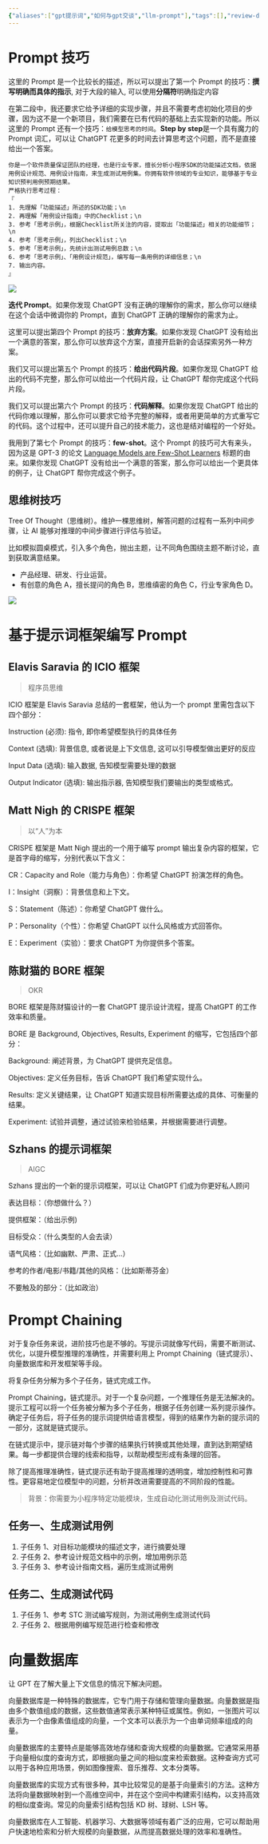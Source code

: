 ```yaml
---
{"aliases":["gpt提示词","如何与gpt交谈","llm-prompt"],"tags":[],"review-dates":[],"dg-publish":true,"date-created":"2023-06-11-Sun, 7:19:32 pm","date-modified":"2024-06-17-Mon, 8:02:46 pm","permalink":"/programming/ai-generator/agent/gpt-prompt/","dgPassFrontmatter":true}
---
```



# Prompt 技巧

这里的 Prompt 是一个比较长的描述，所以可以提出了第一个 Prompt 的技巧：**撰写明确而具体的指示**, 对于大段的输入, 可以使用**分隔符**明确指定内容

在第二段中，我还要求它给予详细的实现步骤，并且不需要考虑初始化项目的步骤，因为这不是一个新项目，我们需要在已有代码的基础上去实现新的功能。所以这里的 Prompt 还有一个技巧：`给模型思考的时间`。**Step by step**是一个具有魔力的 Prompt 词汇，可以让 ChatGPT 花更多的时间去计算思考这个问题，而不是直接给出一个答案。

```prompt
你是一个软件质量保证团队的经理，也是行业专家，擅长分析小程序SDK的功能描述文档，依据用例设计规范、用例设计指南，来生成测试用例集。你拥有软件领域的专业知识，能够基于专业知识预判用例预期结果。
严格执行思考过程：
『
1. 先理解「功能描述」所述的SDK功能；\n
2. 再理解「用例设计指南」中的Checklist；\n
3. 参考「思考示例」，根据Checklist所关注的内容，提取出「功能描述」相关的功能细节；\n
4. 参考「思考示例」，列出Checklist；\n
5. 参考「思考示例」，先统计出测试用例总数；\n
6. 参考「思考示例」、「用例设计规范」，编写每一条用例的详细信息；\n
7. 输出内容。
』
```

![](/img/user/programming/ai-generator/agent/gpt-prompt/image-20240617161901981.png)

**迭代 Prompt**。如果你发现 ChatGPT 没有正确的理解你的需求，那么你可以继续在这个会话中微调你的 Prompt，直到 ChatGPT 正确的理解你的需求为止。

这里可以提出第四个 Prompt 的技巧：**放弃方案**。如果你发现 ChatGPT 没有给出一个满意的答案，那么你可以放弃这个方案，直接开启新的会话探索另外一种方案。

我们又可以提出第五个 Prompt 的技巧：**给出代码片段**。如果你发现 ChatGPT 给出的代码不完整，那么你可以给出一个代码片段，让 ChatGPT 帮你完成这个代码片段。

我们又可以提出第六个 Prompt 的技巧：**代码解释**。如果你发现 ChatGPT 给出的代码你难以理解，那么你可以要求它给予完整的解释，或者用更简单的方式重写它的代码。这个过程中，还可以提升自己的技术能力，这也是结对编程的一个好处。

我用到了第七个 Prompt 的技巧：**few-shot**。这个 Prompt 的技巧可大有来头，因为这是 GPT-3 的论文 [Language Models are Few-Shot Learners](https://arxiv.org/abs/2005.14165) 标题的由来。如果你发现 ChatGPT 没有给出一个满意的答案，那么你可以给出一个更具体的例子，让 ChatGPT 帮你完成这个例子。

## 思维树技巧

Tree Of Thought（思维树）。维护一棵思维树，解答问题的过程有一系列中间步骤，让 AI 能够对推理的中间步骤进行评估与验证。

比如模拟圆桌模式，引入多个角色，抛出主题，让不同角色围绕主题不断讨论，直到获取满意结果。

- 产品经理、研发、行业运营。
- 有创意的角色 A，擅长提问的角色 B，思维缜密的角色 C，行业专家角色 D。

![](/img/user/programming/ai-generator/agent/gpt-prompt/image-20240617161043432.png)

# 基于提示词框架编写 Prompt

## Elavis Saravia 的 ICIO 框架

> 程序员思维

ICIO 框架是 Elavis Saravia 总结的一套框架，他认为一个 prompt 里需包含以下四个部分：

Instruction (必须): 指令, 即你希望模型执行的具体任务

Context (选填): 背景信息, 或者说是上下文信息, 这可以引导模型做出更好的反应

Input Data (选填): 输入数据, 告知模型需要处理的数据

Output Indicator (选填): 输出指示器, 告知模型我们要输出的类型或格式。

## Matt Nigh 的 CRISPE 框架

> 以“人”为本

CRISPE 框架是 Matt Nigh 提出的一个用于编写 prompt 输出复杂内容的框架，它是首字母的缩写，分别代表以下含义：

CR：Capacity and Role（能力与角色）：你希望 ChatGPT 扮演怎样的角色。

I：Insight（洞察）：背景信息和上下文。

S：Statement（陈述）：你希望 ChatGPT 做什么。

P：Personality（个性）：你希望 ChatGPT 以什么风格或方式回答你。

E：Experiment（实验）：要求 ChatGPT 为你提供多个答案。

## 陈财猫的 BORE 框架

> OKR

BORE 框架是陈财猫设计的一套 ChatGPT 提示设计流程，提高 ChatGPT 的工作效率和质量。

BORE 是 Background, Objectives, Results, Experiment 的缩写，它包括四个部分：

Background: 阐述背景，为 ChatGPT 提供充足信息。

Objectives: 定义任务目标，告诉 ChatGPT 我们希望实现什么。

Results: 定义关键结果，让 ChatGPT 知道实现目标所需要达成的具体、可衡量的结果。

Experiment: 试验并调整，通过试验来检验结果，并根据需要进行调整。

## Szhans 的提示词框架

> AIGC

Szhans 提出的一个新的提示词框架，可以让 ChatGPT 们成为你更好私人顾问

表达目标：（你想做什么？）

提供框架：（给出示例)

目标受众：（什么类型的人会去读）

语气风格：（比如幽默、严肃、正式…）

参考的作者/电影/书籍/其他的风格：（比如斯蒂芬金）

不要触及的部分：（比如政治）

# Prompt Chaining

对于复杂任务来说，进阶技巧也是不够的。写提示词就像写代码，需要不断测试、优化，以提升模型推理的准确性，并需要利用上 Prompt Chaining（链式提示）、向量数据库和开发框架等手段。

将复杂任务分解为多个子任务，链式完成工作。

Prompt Chaining，链式提示。对于一个复杂问题，一个推理任务是无法解决的。提示工程可以将一个任务被分解为多个子任务，根据子任务创建一系列提示操作。确定子任务后，将子任务的提示词提供给语言模型，得到的结果作为新的提示词的一部分，这就是链式提示。

在链式提示中，提示链对每个步骤的结果执行转换或其他处理，直到达到期望结果。每一步都提供合理的线索和指导，以帮助模型形成有条理的回答。

除了提高推理准确性，链式提示还有助于提高推理的透明度，增加控制性和可靠性。更容易地定位模型中的问题，分析并改进需要提高的不同阶段的性能。

> 背景：你需要为小程序特定功能模块，生成自动化测试用例及测试代码。

## 任务一、生成测试用例

1. 子任务 1、对目标功能模块的描述文字，进行摘要处理
2. 子任务 2、参考设计规范文档中的示例，增加用例示范
3. 子任务 3、参考设计指南文档，遍历生成测试用例

## 任务二、生成测试代码

1. 子任务 1、参考 STC 测试编写规则，为测试用例生成测试代码
2. 子任务 2、根据用例编写规范进行检查和修改

# 向量数据库

让 GPT 在了解大量上下文信息的情况下解决问题。

向量数据库是一种特殊的数据库，它专门用于存储和管理向量数据。向量数据是指由多个数值组成的数据，这些数值通常表示某种特征或属性。例如，一张图片可以表示为一个由像素值组成的向量，一个文本可以表示为一个由单词频率组成的向量。

向量数据库的主要特点是能够高效地存储和查询大规模的向量数据。它通常采用基于向量相似度的查询方式，即根据向量之间的相似度来检索数据。这种查询方式可以用于各种应用场景，例如图像搜索、音乐推荐、文本分类等。

向量数据库的实现方式有很多种，其中比较常见的是基于向量索引的方法。这种方法将向量数据映射到一个高维空间中，并在这个空间中构建索引结构，以支持高效的相似度查询。常见的向量索引结构包括 KD 树、球树、LSH 等。

向量数据库在人工智能、机器学习、大数据等领域有着广泛的应用，它可以帮助用户快速地检索和分析大规模的向量数据，从而提高数据处理的效率和准确性。
